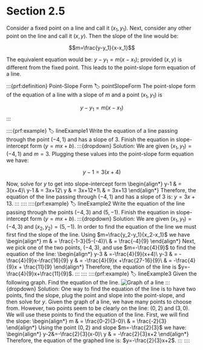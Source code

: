 # Section 2.5

Consider a fixed point on a line and call it $(x_1,y_1)$. Next, consider any other point on the line and call it $(x,y)$. Then the slope of the line would be:

$$m=\frac{y-y_1}{x-x_1}$$

The equivalent equation would be: $y-y_1=m(x-x_1)$; provided $(x,y)$ is different from the fixed point. This leads to the point-slope form equation of a line.

:::{prf:definition} Point-Slope Form
:label: pointSlopeForm
The point-slope form of the equation of a line with a slope of $m$ and a point $(x_1,y_1)$ is 

$$y-y_1=m(x-x_1)$$
:::

::::{prf:example}
:label: lineExample1
Write the equation of a line passing through the point $(-4,1)$ and has a slope of $3$. Finish the equation in slope-intercept form ($y=mx+b$).
:::{dropdown} Solution:
We are given $(x_1,y_1)=(-4,1)$ and $m=3$. Plugging these values into the point-slope form equation we have:

$$y-1=3(x+4)$$

Now, solve for $y$ to get into slope-intercept form
\begin{align*}
    y-1 & = 3(x+4)\\
    y-1 & = 3x+12\\
    y & = 3x+12+1\\
    & = 3x+13
\end{align*}
Therefore, the equation of the line passing through $(-4,1)$ and has a slope of $3$ is: $y=3x+13$.
:::
::::
::::{prf:example}
:label: lineExample2
Write the equation of the line passing through the points $(-4,3)$ and $(5,-1)$. Finish the equation in slope-intercept form ($y=mx+b$).
:::{dropdown} Solution:
We are given $(x_1,y_1)=(-4,3)$ and $(x_2,y_2)=(5,-1)$. In order to find the equation of the line we must first find the slope of the line. Using $m=\frac{y_2-y_1}{x_2-x_1}$ we have
\begin{align*}
    m & = \frac{-1-3}{5-(-4)}\\
    & = \frac{-4}{9}
\end{align*}
Next, we pick one of the two points, $(-4,3)$, and use $m=-\frac{4}{9}$ to find the equation of the line:
\begin{align*}
    y-3 & =-\frac{4}{9}(x+4)\\
    y-3 & = -\frac{4}{9}x-\frac{16}{9}
    y & = -\frac{4}{9}x +\frac{27-16}{9}\\
    & = -\frac{4}{9}x + \frac{11}{9}
\end{align*}
Therefore, the equation of the line is $y=-\frac{4}{9}x+\frac{11}{9}$.
:::
::::
::::{prf:example}
:label: lineExample3
Given the following graph. Find the equation of the line.
![Graph of a line](images/graphline1.png)
:::{dropdown} Solution:
One way to find the equation of the line is to have two points, find the slope, plug the point and slope into the point-slope, and then solve for $y$. Given the graph of a line, we have many points to choose from. However, two points seem to be clearly on the line: $(0,2)$ and $(3,0)$. We will use these points to find the equation of the line. First, we will find the slope:
\begin{align*}
    m & = \frac{0-2){3-0}\\
    & = \frac{-2}{3}
\end{align*}
Using the point $(0,2)$ and slope $m=-\frac{2}{3}$ we have:
\begin{align*}
    y-2&=-\frac{2}{3}(x-0)\\
    y & = -\frac{2}{3}x+2
\end{align*}
Therefore, the equation of the graphed line is: $y=-\frac{2}{3}x+2$.
:::
::::